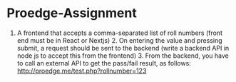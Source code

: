 # Proedge-Assignment
 1. A frontend that accepts a comma-separated list of roll numbers (front end must be in React or Nextjs)  2. On entering the value and pressing submit, a request should be sent to the backend (write a backend API in node js to accept this from the frontend)  3. From the backend, you have to call an external API to get the pass/fail result, as follows: http://proedge.me/test.php?rollnumber=123
